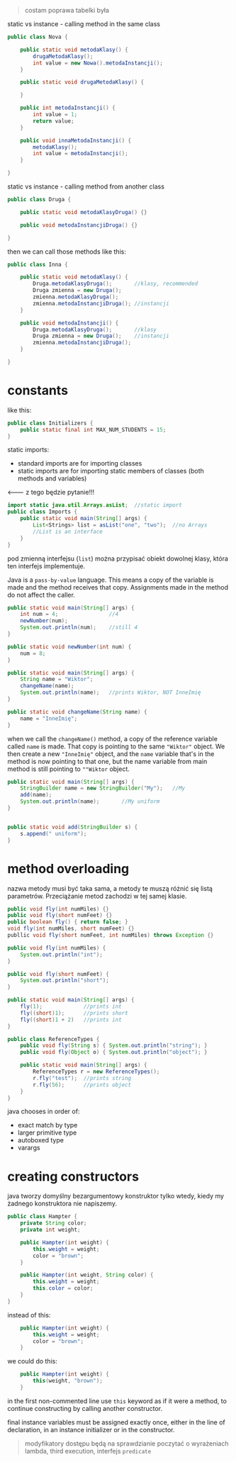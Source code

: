 > costam poprawa tabelki była

static vs instance - calling method in the same class

```java
public class Nova {

    public static void metodaKlasy() {
        drugaMetodaKlasy();
        int value = new Nowa().metodaInstancji();
    }

    public static void drugaMetodaKlasy() {

    }

    public int metodaInstancji() {
        int value = 1;
        return value;
    }

    public void innaMetodaInstancji() {
        metodaKlasy();
        int value = metodaInstancji();
    }

}
```

static vs instance - calling method from another class

```java
public class Druga {

    public static void metodaKlasyDruga() {}

    public void metodaInstancjiDruga() {}

}
```

then we can call those methods like this:

```java
public class Inna {

    public static void metodaKlasy() {
        Druga.metodaKlasyDruga();       //klasy, recommended
        Druga zmienna = new Druga();
        zmienna.metodaKlasyDruga();
        zmienna.metodaInstancjiDruga(); //instancji
    }

    public void metodaInstancji() {
        Druga.metodaKlasyDruga();       //klasy
        Druga zmienna = new Druga();    //instancji
        zmienna.metodaInstancjiDruga();
    }

}
```

# constants

like this:

```java
public class Initializers {
    public static final int MAX_NUM_STUDENTS = 15;
}
```

static imports:

* standard imports are for importing classes
* static imports are for importing static members of classes
(both methods and variables)

<--- z tego będzie pytanie!!!

```java
import static java.util.Arrays.asList;  //static import
public class Imports {
    public static void main(String[] args) {
        List<Strings> list = asList("one", "two");  //no Arrays
        //List is an interface
    }
}
```

pod zmienną interfejsu (`list`) można przypisać obiekt dowolnej
klasy, która ten interfejs implementuje.

Java is a `pass-by-value` language. This means a copy of the
variable is made and the method receives that copy. Assignments
made in the method do not affect the caller.

```java
public static void main(String[] args) {
    int num = 4;                //4
    newNumber(num);
    System.out.println(num);    //still 4
}

public static void newNumber(int num) {
    num = 8;
}
```

```java
public static void main(String[] args) {
    String name = "Wiktor";
    changeName(name);
    System.out.println(name);   //prints Wiktor, NOT InneImię
}

public static void changeName(String name) {
    name = "InneImię";
}
```

when we call the `changeName()` method, a copy of the
reference variable called `name` is made. That copy is
pointing to the same `"Wiktor"` object. We then create a new
`"InneImię"` object, and the `name` variable that's in the
method is now pointing to that one, but the name variable
from main method is still pointing to `""Wiktor` object.

```java
public static void main(String[] args) {
    StringBuilder name = new StringBuilder("My");   //My
    add(name);
    System.out.println(name);       //My uniform
}


public static void add(StringBuilder s) {
    s.append(" uniform");
}
```

# method overloading

nazwa metody musi być taka sama, a metody te muszą różnić
się listą parametrów. Przeciążanie metod zachodzi w tej
samej klasie.

```java
public void fly(int numMiles) {}
public void fly(short numFeet) {}
public boolean fly() { return false; }
void fly(int numMiles, short numFeet) {}
publlic void fly(short numFeet, int numMiles) throws Exception {}
```

```java
public void fly(int numMiles) {
    System.out.println("int");
}

public void fly(short numFeet) {
    System.out.println("short");
}

public static void main(String[] args) {
    fly(1);             //prints int
    fly((short)1);      //prints short
    fly((short)1 + 2)   //prints int
}
```

```java
public class ReferenceTypes {
    public void fly(String s) { System.out.println("string"); }
    public void fly(Object o) { System.out.println("object"); }

    public static void main(String[] args) {
        ReferenceTypes r = new ReferenceTypes();
        r.fly("test");  //prints string
        r.fly(56);      //prints object
    }
}
```

java chooses in order of:
* exact match by type
* larger primitive type
* autoboxed type
* varargs

# creating constructors

java tworzy domyślny bezargumentowy konstruktor tylko wtedy,
kiedy my żadnego konstruktora nie napiszemy.

```java
public class Hampter {
    private String color;
    private int weight;

    public Hampter(int weight) {
        this.weight = weight;
        color = "brown";
    }

    public Hampter(int weight, String color) {
        this.weight = weight;
        this.color = color;
    }
}
```

instead of this:

```java
    public Hampter(int weight) {
        this.weight = weight;
        color = "brown";
    }
```

we could do this:


```java
    public Hampter(int weight) {
        this(weight, "brown");
    }
```

in the first non-commented line use `this` keyword as if it were a method,
to continue constructing by calling another constructor.

final instance variables must be assigned exactly once, either in the
line of declaration, in an instance initializer or in the constructor.

> modyfikatory dostępu będą na sprawdzianie
> poczytać o wyrażeniach lambda, third execution, interfejs `predicate`